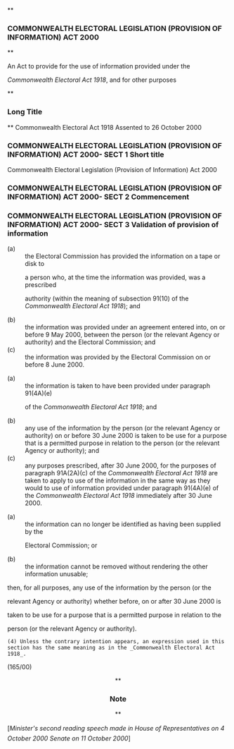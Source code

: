 **

###  COMMONWEALTH ELECTORAL LEGISLATION (PROVISION OF INFORMATION) ACT 2000 
**




An Act to provide for the use of information provided under the

_Commonwealth Electoral Act 1918_, and for other purposes

**

###  Long Title 
**
Commonwealth Electoral Act 1918
Assented to 26 October 2000
###  COMMONWEALTH ELECTORAL LEGISLATION (PROVISION OF INFORMATION) ACT 2000- SECT 1  Short title  
Commonwealth Electoral Legislation (Provision of Information) Act 2000
###  COMMONWEALTH ELECTORAL LEGISLATION (PROVISION OF INFORMATION) ACT 2000- SECT 2  Commencement  
###  COMMONWEALTH ELECTORAL LEGISLATION (PROVISION OF INFORMATION) ACT 2000- SECT 3  Validation of provision of information  
<dl compact="">

<dt>(a)</dt><dd>the Electoral Commission has provided the information on a tape or disk to

a person who, at the time the information was provided, was a prescribed

authority (within the meaning of subsection 91(10) of the _Commonwealth Electoral Act 1918_); and</dd> <dt>(b)</dt><dd>the information was provided under an agreement entered into, on or before 9&#160;May 2000, between the person (or the relevant Agency or authority) and the Electoral Commission; and</dd> <dt>(c)</dt><dd>the information was provided by the Electoral Commission on or before 8&#160;June 2000.</dd> </dl>
<dl compact="">

<dt>(a)</dt><dd>the information is taken to have been provided under paragraph 91(4A)(e)

of the _Commonwealth Electoral Act 1918_; and</dd> <dt>(b)</dt><dd>any use of the information by the person (or the relevant Agency or authority) on or before 30&#160;June 2000 is taken to be use for a purpose that is a permitted purpose in relation to the person (or the relevant Agency or authority); and</dd> <dt>(c)</dt><dd>any purposes prescribed, after 30&#160;June 2000, for the purposes of paragraph 91A(2A)(c) of the _Commonwealth Electoral Act 1918_ are taken to apply to use of the information in the same way as they would to use of information provided under paragraph 91(4A)(e) of the _Commonwealth Electoral Act 1918_ immediately after 30&#160;June 2000.</dd> </dl>
<dl compact="">

<dt>(a)</dt><dd>the information can no longer be identified as having been supplied by the

Electoral Commission; or</dd> <dt>(b)</dt><dd>the information cannot be removed without rendering the other information unusable;</dd> </dl>
<dl compact=""><dl compact="">

then, for all purposes, any use of the information by the person (or the

relevant Agency or authority) whether before, on or after 30&#160;June 2000 is

taken to be use for a purpose that is a permitted purpose in relation to the

person (or the relevant Agency or authority).

 </dl></dl>

	(4)	Unless the contrary intention appears, an expression used in this section has the same meaning as in the _Commonwealth Electoral Act 1918_.

(165/00) <center>**

###  Note 
**</center> [_Minister&apos;s second reading speech made in_ _House of Representatives on 4 October 2000_ _Senate on 11 October 2000_] 


